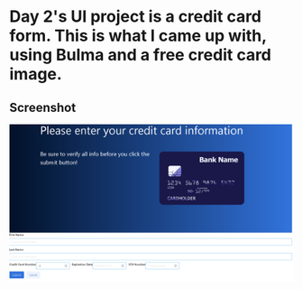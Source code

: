 # Day 2's UI project is a credit card form. This is what I came up with, using Bulma and a free credit card image.

## Screenshot

<img src="/images/day2-screenshot.png" />
